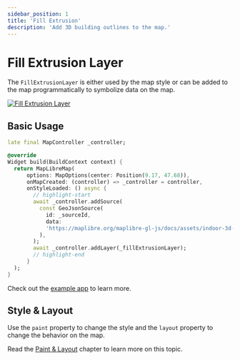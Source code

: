 ```yaml
---
sidebar_position: 1
title: 'Fill Extrusion'
description: 'Add 3D building outlines to the map.'
---
```


# Fill Extrusion Layer

The `FillExtrusionLayer` is either used by the map style or can be added to the
map programmatically to symbolize data on the map.

[![Fill Extrusion Layer](/img/layers/fill_extrusion_layer.jpg)](/demo/#/layers/fill-extrusion)

## Basic Usage

```dart
late final MapController _controller;

@override
Widget build(BuildContext context) {
  return MapLibreMap(
      options: MapOptions(center: Position(9.17, 47.68)),
      onMapCreated: (controller) => _controller = controller,
      onStyleLoaded: () async {
        // highlight-start
        await _controller.addSource(
          const GeoJsonSource(
            id: _sourceId,
            data:
            'https://maplibre.org/maplibre-gl-js/docs/assets/indoor-3d-map.geojson',
          ),
        );
        await _controller.addLayer(_fillExtrusionLayer);
        // highlight-end
      }
  );
}
```

Check out
the [example app](https://github.com/josxha/flutter-maplibre/blob/main/example/lib/layers_fill_extrusion_page.dart)
to learn more.

## Style & Layout

Use the `paint` property to change the style and the `layout`
property to change the behavior on the map.

Read the [Paint & Layout](./paint-and-layout) chapter to learn more on this
topic. 